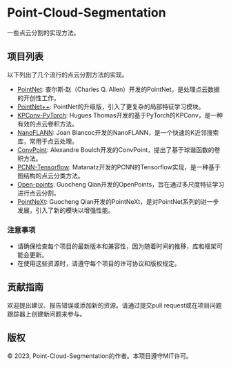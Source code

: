 # Point-Cloud-Segmentation

一些点云分割的实现方法。

## 项目列表

以下列出了几个流行的点云分割方法的实现。

- [PointNet](https://github.com/charlesq34/pointnet): 查尔斯·赵（Charles Q. Allen）开发的PointNet，是处理点云数据的开创性工作。
- [PointNet++](https://github.com/charlesq34/pointnet2): PointNet的升级版，引入了更复杂的局部特征学习模块。
- [KPConv-PyTorch](https://github.com/HuguesTHOMAS/KPConv-PyTorch): Hugues Thomas开发的基于PyTorch的KPConv，是一种有效的点云卷积方法。
- [NanoFLANN](https://github.com/jlblancoc/nanoflann): Joan Blancoc开发的NanoFLANN，是一个快速的K近邻搜索库，常用于点云处理。
- [ConvPoint](https://github.com/aboulch/ConvPoint): Alexandre Boulch开发的ConvPoint，提出了基于球谐函数的卷积方法。
- [PCNN-Tensorflow](https://github.com/matanatz/pcnn): Matanatz开发的PCNN的Tensorflow实现，是一种基于图结构的点云分类方法。
- [Open-points](https://github.com/guochengqian/openpoints): Guocheng Qian开发的OpenPoints，旨在通过多尺度特征学习进行点云分割。
- [PointNeXt](https://github.com/guochengqian/PointNeXt): Guocheng Qian开发的PointNeXt，是对PointNet系列的进一步发展，引入了新的模块以增强性能。

### 注意事项

- 请确保检查每个项目的最新版本和兼容性，因为随着时间的推移，库和框架可能会更新。
- 在使用这些资源时，请遵守每个项目的许可协议和版权规定。

## 贡献指南

欢迎提出建议、报告错误或添加新的资源。请通过提交pull request或在项目问题跟踪器上创建新问题来参与。

## 版权

© 2023, Point-Cloud-Segmentation的作者。本项目遵守MIT许可。



